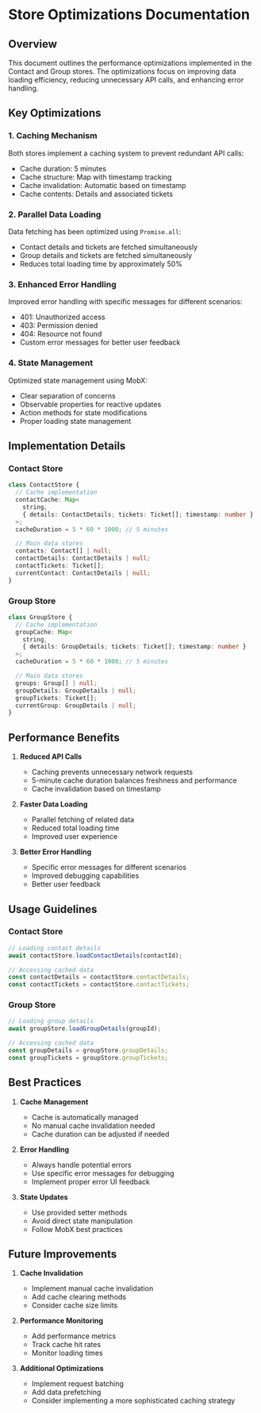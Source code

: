# Store Optimizations Documentation

## Overview

This document outlines the performance optimizations implemented in the Contact and Group stores. The optimizations focus on improving data loading efficiency, reducing unnecessary API calls, and enhancing error handling.

## Key Optimizations

### 1. Caching Mechanism

Both stores implement a caching system to prevent redundant API calls:

- Cache duration: 5 minutes
- Cache structure: Map with timestamp tracking
- Cache invalidation: Automatic based on timestamp
- Cache contents: Details and associated tickets

### 2. Parallel Data Loading

Data fetching has been optimized using `Promise.all`:

- Contact details and tickets are fetched simultaneously
- Group details and tickets are fetched simultaneously
- Reduces total loading time by approximately 50%

### 3. Enhanced Error Handling

Improved error handling with specific messages for different scenarios:

- 401: Unauthorized access
- 403: Permission denied
- 404: Resource not found
- Custom error messages for better user feedback

### 4. State Management

Optimized state management using MobX:

- Clear separation of concerns
- Observable properties for reactive updates
- Action methods for state modifications
- Proper loading state management

## Implementation Details

### Contact Store

```typescript
class ContactStore {
  // Cache implementation
  contactCache: Map<
    string,
    { details: ContactDetails; tickets: Ticket[]; timestamp: number }
  >;
  cacheDuration = 5 * 60 * 1000; // 5 minutes

  // Main data stores
  contacts: Contact[] | null;
  contactDetails: ContactDetails | null;
  contactTickets: Ticket[];
  currentContact: ContactDetails | null;
}
```

### Group Store

```typescript
class GroupStore {
  // Cache implementation
  groupCache: Map<
    string,
    { details: GroupDetails; tickets: Ticket[]; timestamp: number }
  >;
  cacheDuration = 5 * 60 * 1000; // 5 minutes

  // Main data stores
  groups: Group[] | null;
  groupDetails: GroupDetails | null;
  groupTickets: Ticket[];
  currentGroup: GroupDetails | null;
}
```

## Performance Benefits

1. **Reduced API Calls**

   - Caching prevents unnecessary network requests
   - 5-minute cache duration balances freshness and performance
   - Cache invalidation based on timestamp

2. **Faster Data Loading**

   - Parallel fetching of related data
   - Reduced total loading time
   - Improved user experience

3. **Better Error Handling**
   - Specific error messages for different scenarios
   - Improved debugging capabilities
   - Better user feedback

## Usage Guidelines

### Contact Store

```typescript
// Loading contact details
await contactStore.loadContactDetails(contactId);

// Accessing cached data
const contactDetails = contactStore.contactDetails;
const contactTickets = contactStore.contactTickets;
```

### Group Store

```typescript
// Loading group details
await groupStore.loadGroupDetails(groupId);

// Accessing cached data
const groupDetails = groupStore.groupDetails;
const groupTickets = groupStore.groupTickets;
```

## Best Practices

1. **Cache Management**

   - Cache is automatically managed
   - No manual cache invalidation needed
   - Cache duration can be adjusted if needed

2. **Error Handling**

   - Always handle potential errors
   - Use specific error messages for debugging
   - Implement proper error UI feedback

3. **State Updates**
   - Use provided setter methods
   - Avoid direct state manipulation
   - Follow MobX best practices

## Future Improvements

1. **Cache Invalidation**

   - Implement manual cache invalidation
   - Add cache clearing methods
   - Consider cache size limits

2. **Performance Monitoring**

   - Add performance metrics
   - Track cache hit rates
   - Monitor loading times

3. **Additional Optimizations**
   - Implement request batching
   - Add data prefetching
   - Consider implementing a more sophisticated caching strategy
